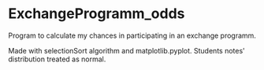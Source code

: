 # ExchangeProgramm_odds
Program to calculate my chances in participating in an exchange programm.

Made with selectionSort algorithm and matplotlib.pyplot. Students notes' distribution treated as normal.
